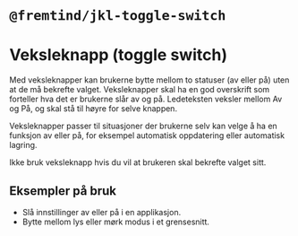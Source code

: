 # `@fremtind/jkl-toggle-switch`

# Veksleknapp (toggle switch)
Med veksleknapper kan brukerne bytte mellom to statuser (av eller på) uten at de må bekrefte valget. 
Veksleknapper skal ha en god overskrift som forteller hva det er brukerne slår av og på. Ledeteksten veksler mellom Av og På, og skal stå til  høyre for selve knappen. 

Veksleknapper passer til situasjoner der brukerne selv kan velge å ha en funksjon av eller på, for eksempel automatisk oppdatering eller automatisk lagring. 

Ikke bruk veksleknapp hvis du vil at brukeren skal bekrefte valget sitt. 

## Eksempler på bruk
- Slå innstillinger av eller på i en applikasjon.
- Bytte mellom lys eller mørk modus i et grensesnitt.
